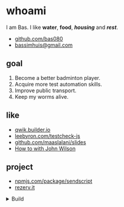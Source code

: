 # whoami

I am Bas. I like **water**, **food**, ***housing*** and ***rest***.

- [github.com/bas080](https://github.com/bas080)
- [bassimhuis@gmail.com](mailto:bassimhuis@gmail.com)

## goal

1. Become a better badminton player.
2. Acquire more test automation skills.
3. Improve public transport.
4. Keep my worms alive.

## like

- [qwik.builder.io](https://qwik.builder.io/)
- [leebyron.com/testcheck-js](http://leebyron.com/testcheck-js/)
- [github.com/maaslalani/slides](https://github.com/maaslalani/slides)
- [How to with John Wilson](https://www.imdb.com/title/tt10801534/)

## project

- [npmjs.com/package/sendscript](https://www.npmjs.com/package/sendscript)
- [rezerv.it](https://rezerv.it)

<details>

<summary>
Build
</summary>

This file is created with `markatzea`, `pandoc` and `simplecss`.

```bash
test -n "$RECUR" || RECUR=1 markatzea README.mz | tee README.md

LANG=en date -Ih

{
echo '
<!doctype html>
<html lang="en">
<head>
  <link rel="stylesheet" href="https://unpkg.com/simpledotcss/simple.min.css">
  <meta name="viewport" content="width=device-width, initial-scale=1.0">
  <meta http-equiv="X-UA-Compatible" content="IE=edge">
  <style>
    body {
      font-family: monospace;
      background-color: var(--accent-bg);
    }
    main {
      overflow-x: hidden;
      margin-top: 1em;
      margin-bottom: 1em;
      padding: 2vw;
      background-color: var(--bg);
      box-shadow: 0.5em 0.5em var(--disabled);
    }
    ul {
      padding: 0 1em;
    }
    h1 {
      color: var(--code);
    }
    li {
      padding: 0.5em 0;
    }

  </style>
</head>
<body>
<main>
'

pandoc README.md
echo '
</main>
</body>
</html>
'
} > index.html

```
```
2023-10-10T15+02:00
```
</details>

